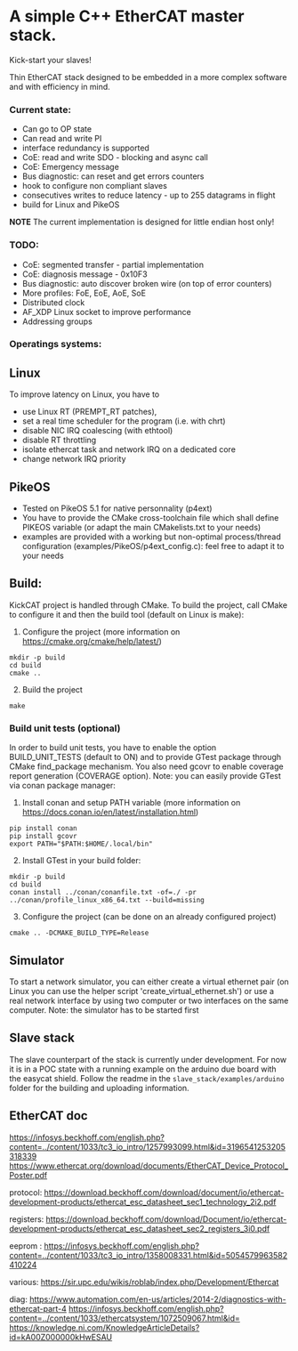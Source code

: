 # A simple C++ EtherCAT master stack.

Kick-start your slaves!

Thin EtherCAT stack designed to be embedded in a more complex software and with efficiency in mind.

### Current state:
 - Can go to OP state
 - Can read and write PI
 - interface redundancy is supported
 - CoE: read and write SDO - blocking and async call
 - CoE: Emergency message
 - Bus diagnostic: can reset and get errors counters
 - hook to configure non compliant slaves
 - consecutives writes to reduce latency - up to 255 datagrams in flight
 - build for Linux and PikeOS

**NOTE** The current implementation is designed for little endian host only!

### TODO:
 - CoE: segmented transfer - partial implementation
 - CoE: diagnosis message - 0x10F3
 - Bus diagnostic: auto discover broken wire (on top of error counters)
 - More profiles: FoE, EoE, AoE, SoE
 - Distributed clock
 - AF_XDP Linux socket to improve performance
 - Addressing groups

### Operatings systems:
## Linux
To improve latency on Linux, you have to
 - use Linux RT (PREMPT_RT patches),
 - set a real time scheduler for the program (i.e. with chrt)
 - disable NIC IRQ coalescing (with ethtool)
 - disable RT throttling
 - isolate ethercat task and network IRQ on a dedicated core
 - change network IRQ priority

## PikeOS
 - Tested on PikeOS 5.1 for native personnality (p4ext)
 - You have to provide the CMake cross-toolchain file which shall define PIKEOS variable (or adapt the main CMakelists.txt to your needs)
 - examples are provided with a working but non-optimal process/thread configuration (examples/PikeOS/p4ext_config.c): feel free to adapt it to your needs

## Build:
KickCAT project is handled through CMake. To build the project, call CMake to configure it and then the build tool (default on Linux is make):
  1. Configure the project (more information on https://cmake.org/cmake/help/latest/)
  ```
  mkdir -p build
  cd build
  cmake ..
  ```
  2. Build the project
  ```
  make
  ```

### Build unit tests (optional)
In order to build unit tests, you have to enable the option BUILD_UNIT_TESTS (default to ON) and to provide GTest package through CMake find_package mechanism. You also need gcovr to enable coverage report generation (COVERAGE option).
Note: you can easily provide GTest via conan package manager:
  1. Install conan and setup PATH variable (more information on https://docs.conan.io/en/latest/installation.html)
  ```
  pip install conan
  pip install gcovr
  export PATH="$PATH:$HOME/.local/bin"
  ```
  2. Install GTest in your build folder:
  ```
  mkdir -p build
  cd build
  conan install ../conan/conanfile.txt -of=./ -pr ../conan/profile_linux_x86_64.txt --build=missing
  ```
  3. Configure the project (can be done on an already configured project)
  ```
  cmake .. -DCMAKE_BUILD_TYPE=Release
  ```

## Simulator
To start a network simulator, you can either create a virtual ethernet pair (on Linux you can use the helper script 'create_virtual_ethernet.sh') or use a real network interface by using two computer or two interfaces on the same computer.
Note: the simulator has to be started first


## Slave stack
The slave counterpart of the stack is currently under development. For now it is in a POC state with a running example on the arduino due board with the easycat shield.
Follow the readme in the `slave_stack/examples/arduino` folder for the building and uploading information.



## EtherCAT doc
https://infosys.beckhoff.com/english.php?content=../content/1033/tc3_io_intro/1257993099.html&id=3196541253205318339
https://www.ethercat.org/download/documents/EtherCAT_Device_Protocol_Poster.pdf

protocol:
https://download.beckhoff.com/download/document/io/ethercat-development-products/ethercat_esc_datasheet_sec1_technology_2i2.pdf

registers:
https://download.beckhoff.com/download/Document/io/ethercat-development-products/ethercat_esc_datasheet_sec2_registers_3i0.pdf

eeprom :
https://infosys.beckhoff.com/english.php?content=../content/1033/tc3_io_intro/1358008331.html&id=5054579963582410224

various:
https://sir.upc.edu/wikis/roblab/index.php/Development/Ethercat

diag:
https://www.automation.com/en-us/articles/2014-2/diagnostics-with-ethercat-part-4
https://infosys.beckhoff.com/english.php?content=../content/1033/ethercatsystem/1072509067.html&id=
https://knowledge.ni.com/KnowledgeArticleDetails?id=kA00Z000000kHwESAU
